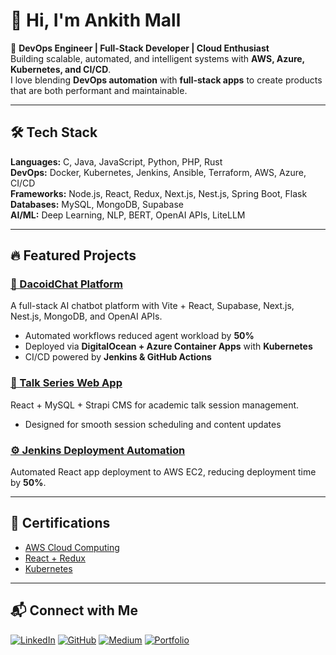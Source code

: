 # 👋 Hi, I'm Ankith Mall  

🚀 **DevOps Engineer | Full-Stack Developer | Cloud Enthusiast**  
Building scalable, automated, and intelligent systems with **AWS, Azure, Kubernetes, and CI/CD**.  
I love blending **DevOps automation** with **full-stack apps** to create products that are both performant and maintainable.

---

## 🛠 Tech Stack
**Languages:** C, Java, JavaScript, Python, PHP, Rust  
**DevOps:** Docker, Kubernetes, Jenkins, Ansible, Terraform, AWS, Azure, CI/CD  
**Frameworks:** Node.js, React, Redux, Next.js, Nest.js, Spring Boot, Flask  
**Databases:** MySQL, MongoDB, Supabase  
**AI/ML:** Deep Learning, NLP, BERT, OpenAI APIs, LiteLLM  

---

## 🔥 Featured Projects
### [💬 DacoidChat Platform](https://dacoidchat.com)
A full-stack AI chatbot platform with Vite + React, Supabase, Next.js, Nest.js, MongoDB, and OpenAI APIs.  
- Automated workflows reduced agent workload by **50%**  
- Deployed via **DigitalOcean + Azure Container Apps** with **Kubernetes**  
- CI/CD powered by **Jenkins & GitHub Actions**

### [📢 Talk Series Web App](https://github.com/AnkithMall/scis-talk-series)
React + MySQL + Strapi CMS for academic talk session management.  
- Designed for smooth session scheduling and content updates

### [⚙ Jenkins Deployment Automation](https://medium.com/@ankithmall1729/deploy-a-react-project-on-ec2-instance-using-jenkins-automation-4875a1e686a5)
Automated React app deployment to AWS EC2, reducing deployment time by **50%**.

---

## 📜 Certifications
- [AWS Cloud Computing](https://drive.google.com/file/d/1nX1-o9tAj6dG2FDzi7RBQMvyWLw4Gt13/view?usp=sharing)  
- [React + Redux](https://drive.google.com/file/d/1o_m2z4z7Cbi-qDxf4IdG9mRp3k1wKoWl/view?usp=sharing)  
- [Kubernetes](https://drive.google.com/file/d/1jJQbu_Tz48dIgnEwjD9zYpWsN1PivHpx/view?usp=sharing)  

---

## 📬 Connect with Me
[![LinkedIn](https://img.shields.io/badge/LinkedIn-AnkithMall-blue?logo=linkedin)](https://linkedin.com/in/ankith-mall-aa8879263)
[![GitHub](https://img.shields.io/badge/GitHub-AnkithMall-black?logo=github)](https://github.com/AnkithMall)
[![Medium](https://img.shields.io/badge/Medium-ankithmall1729-black?logo=medium)](https://medium.com/@ankithmall1729)
[![Portfolio](https://img.shields.io/badge/Website-ankith.pages.dev-green?logo=google-chrome)](https://ankith.pages.dev)
